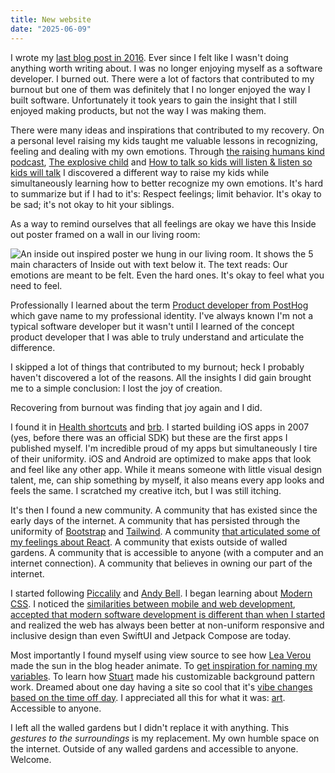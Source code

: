 ```yaml
---
title: New website
date: "2025-06-09"
---
```


I wrote my [last blog post in 2016](/blog/archive/2016-05-05-find-time-zones-where-its-currently-a-certain-time/). Ever since I felt like I wasn't doing anything worth writing about. I was no longer enjoying myself as a software developer. I burned out. There were a lot of factors that contributed to my burnout but one of them was definitely that I no longer enjoyed the way I built software. Unfortunately it took years to gain the insight that I still enjoyed making products, but not the way I was making them.

There were many ideas and inspirations that contributed to my recovery. On a personal level raising my kids taught me valuable lessons in
recognizing, feeling and dealing with my own emotions. Through [the raising humans kind
podcast](https://podcasts.apple.com/us/podcast/the-raising-humans-kind-podcast/id1607415212), [The explosive child](https://bookshop.org/p/books/the-explosive-child-sixth-edition-a-new-approach-for-understanding-and-parenting-easily-frustrated-chronically-inflexible-children-ross-w-greene/16504899?ean=9780063092471&digital=t) and [How to talk so kids will listen & listen so kids will talk](https://bookshop.org/p/books/how-to-talk-so-kids-will-listen-listen-so-kids-will-talk-adele-faber/12161462?ean=9781451663884&next=t) I discovered a different way to raise my kids while simultaneously learning how to better recognize my own emotions. It's hard to summarize but if I had to it's: Respect feelings; limit behavior. It's okay to be sad; it's not okay to hit your siblings.

As a way to remind ourselves that all feelings are okay we have this Inside out poster
framed on a wall in our living room:

![An inside out inspired poster we hung in our living room. It shows the 5 main characters of Inside out with text below it. The text reads: Our emotions are meant to be felt. Even the hard ones. It's okay to feel what you need to feel.](/images/feel-what-you-need-to-feel.jpg)

Professionally I learned about the term [Product developer from PostHog](https://posthog.com/careers/product-engineer) which gave name to my professional identity. I've always known I'm not a typical software developer but it wasn't until I learned of the concept product developer that I was able to truly understand and articulate the difference.

I skipped a lot of things that contributed to my burnout; heck I probably
haven't discovered a lot of the reasons. All the insights I did gain brought me
to a simple conclusion: I lost the joy of creation.

Recovering from burnout was finding that joy again and I did.

I found it in [Health shortcuts](/health-shortcuts) and [brb](/brb). I started
building iOS apps in 2007 (yes, before there was an official SDK) but these are
the first apps I published myself. I'm incredible proud of my apps but
simultaneously I tire of their uniformity. iOS and Android are optimized to
make apps that look and feel like any other app. While it means someone with little
visual design talent, me, can ship something by myself, it also means
every app looks and feels the same. I scratched my creative
itch, but I was still itching.

It's then I found a new community. A community that has existed since the early days of the internet. A community that has persisted through the uniformity of [Bootstrap](https://getbootstrap.com) and [Tailwind](https://tailwindcss.com/). A community [that articulated some of my feelings about React](https://infrequently.org/2024/11/if-not-react-then-what/). A community that exists outside of walled gardens. A community that is accessible to anyone (with a computer and an internet connection). A community that believes in owning our part of the internet.

I started following [Piccalily](https://piccalil.li/) and [Andy Bell](https://bell.bz/). I began learning about [Modern CSS](https://moderncss.dev/). I noticed the [similarities between mobile and web development](https://mastodon.design/@kp/113973549654064551), [accepted that modern software development is different than when I started](https://mastodon.design/@kp/113973569959490378) and realized the web has always been better at non-uniform responsive and inclusive design than even SwiftUI and Jetpack Compose are today.

Most importantly I found myself using view source to see how [Lea
Verou](https://lea.verou.me/blog/) made the sun in the blog header animate. To
[get inspiration for naming my variables](https://nordhealth.design/). To learn
how [Stuart](https://www.alwaystwisted.com/about/) made his customizable
background pattern work. Dreamed about one day having a site so cool that it's
[vibe changes based on the time off
day](https://alistairshepherd.uk/). I appreciated all this for what it was: [art](https://mastodon.design/@kp/114042674835768877). Accessible to anyone.

I left all the walled gardens but I didn't replace it with anything. This _gestures to the surroundings_ is my replacement. My own humble space on the internet. Outside of any walled gardens and accessible to anyone. Welcome.
